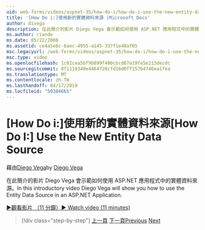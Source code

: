 ```yaml
---
uid: web-forms/videos/aspnet-35/how-do-i/how-do-i-use-the-new-entity-data-source
title: '[How Do i:]使用新的實體資料來源 |Microsoft Docs'
author: divega
description: 在此簡介的影片 Diego Vega 會示範如何使用 ASP.NET 應用程式中的實體資料來源。
ms.author: riande
ms.date: 05/22/2008
ms.assetid: ce4a5e6c-8aec-4955-a145-337f1e48af05
msc.legacyurl: /web-forms/videos/aspnet-35/how-do-i/how-do-i-use-the-new-entity-data-source
msc.type: video
ms.openlocfilehash: 1c02cea5bf9b899f400cbcd07a19fe5e213decdc
ms.sourcegitcommit: 0f1119340e4464720cfd16d0ff15764746ea1fea
ms.translationtype: MT
ms.contentlocale: zh-TW
ms.lasthandoff: 04/17/2019
ms.locfileid: "59384665"
---
```

# <a name="how-do-i-use-the-new-entity-data-source"></a><span data-ttu-id="80a19-103">[How Do i:]使用新的實體資料來源</span><span class="sxs-lookup"><span data-stu-id="80a19-103">[How Do I:] Use the New Entity Data Source</span></span>

<span data-ttu-id="80a19-104">藉由[Diego Vega](https://github.com/divega)</span><span class="sxs-lookup"><span data-stu-id="80a19-104">by [Diego Vega](https://github.com/divega)</span></span>

<span data-ttu-id="80a19-105">在此簡介的影片 Diego Vega 會示範如何使用 ASP.NET 應用程式中的實體資料來源。</span><span class="sxs-lookup"><span data-stu-id="80a19-105">In this introductory video Diego Vega will show you how to use the Entity Data Source in an ASP.NET Application.</span></span>

[<span data-ttu-id="80a19-106">&#9654;觀看影片 （11 分鐘）</span><span class="sxs-lookup"><span data-stu-id="80a19-106">&#9654; Watch video (11 minutes)</span></span>](https://channel9.msdn.com/Blogs/ASP-NET-Site-Videos/how-do-i-use-the-new-entity-data-source)

> [!div class="step-by-step"]
> <span data-ttu-id="80a19-107">[上一頁](how-do-i-get-started-with-the-entity-framework.md)
> [下一頁](how-do-i-serialize-a-graph-with-the-entity-framework.md)</span><span class="sxs-lookup"><span data-stu-id="80a19-107">[Previous](how-do-i-get-started-with-the-entity-framework.md)
[Next](how-do-i-serialize-a-graph-with-the-entity-framework.md)</span></span>
